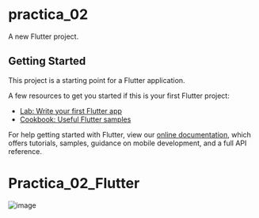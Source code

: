 # practica_02

A new Flutter project.

## Getting Started

This project is a starting point for a Flutter application.

A few resources to get you started if this is your first Flutter project:

- [Lab: Write your first Flutter app](https://flutter.dev/docs/get-started/codelab)
- [Cookbook: Useful Flutter samples](https://flutter.dev/docs/cookbook)

For help getting started with Flutter, view our
[online documentation](https://flutter.dev/docs), which offers tutorials,
samples, guidance on mobile development, and a full API reference.
# Practica_02_Flutter

![image](https://{https://i.pinimg.com/originals/47/40/2f/47402febbf38c4aae6a71f45c9b92f3c.jpg})
